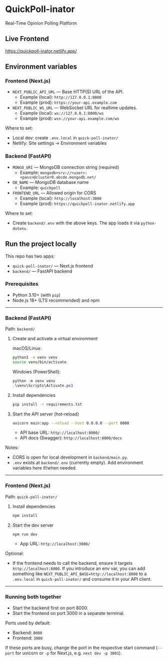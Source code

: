 # QuickPoll-inator
Real-Time Opinion Polling Platform

## Live Frontend
https://quickpoll-inator.netlify.app/

## Environment variables

### Frontend (Next.js)
- `NEXT_PUBLIC_API_URL` — Base HTTP(S) URL of the API.
  - Example (local): `http://127.0.0.1:8000`
  - Example (prod): `https://your-api.example.com`
- `NEXT_PUBLIC_WS_URL` — WebSocket URL for realtime updates.
  - Example (local): `ws://127.0.0.1:8000/ws`
  - Example (prod): `wss://your-api.example.com/ws`

Where to set:
- Local dev: create `.env.local` in `quick-poll-inator/`
- Netlify: Site settings → Environment variables

### Backend (FastAPI)
- `MONGO_URI` — MongoDB connection string (required)
  - Example: `mongodb+srv://<user>:<pass>@cluster0.abcde.mongodb.net/`
- `DB_NAME` — MongoDB database name
  - Example: `quickpoll`
- `FRONTEND_URL` — Allowed origin for CORS
  - Example (local): `http://localhost:3000`
  - Example (prod): `https://quickpoll-inator.netlify.app`

Where to set:
- Create `backend/.env` with the above keys. The app loads it via `python-dotenv`.

## Run the project locally

This repo has two apps:

- `quick-poll-inator/` — Next.js frontend
- `backend/` — FastAPI backend

### Prerequisites

- Python 3.10+ (with `pip`)
- Node.js 18+ (LTS recommended) and npm

---

### Backend (FastAPI)

Path: `backend/`

1. Create and activate a virtual environment

   macOS/Linux:
   ```bash
   python3 -m venv venv
   source venv/bin/activate
   ```

   Windows (PowerShell):
   ```powershell
   python -m venv venv
   .\venv\Scripts\Activate.ps1
   ```

2. Install dependencies
   ```bash
   pip install -r requirements.txt
   ```

3. Start the API server (hot-reload)
   ```bash
   uvicorn main:app --reload --host 0.0.0.0 --port 8000
   ```

   - API base URL: `http://localhost:8000/`
   - API docs (Swagger): `http://localhost:8000/docs`

Notes:

- CORS is open for local development in `backend/main.py`.
- `.env` exists at `backend/.env` (currently empty). Add environment variables here if/when needed.

---

### Frontend (Next.js)

Path: `quick-poll-inator/`

1. Install dependencies
   ```bash
   npm install
   ```

2. Start the dev server
   ```bash
   npm run dev
   ```

   - App URL: `http://localhost:3000/`

Optional:

- If the frontend needs to call the backend, ensure it targets `http://localhost:8000`. If you introduce an env var, you can add something like `NEXT_PUBLIC_API_BASE=http://localhost:8000` to a `.env.local` in `quick-poll-inator/` and consume it in your API client.

---

### Running both together

- Start the backend first on port 8000.
- Start the frontend on port 3000 in a separate terminal.

Ports used by default:

- Backend: `8000`
- Frontend: `3000`

If these ports are busy, change the port in the respective start command (`--port` for uvicorn or `-p` for Next.js, e.g. `next dev -p 3001`).
